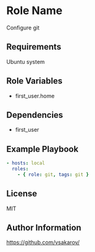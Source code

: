 Role Name
=========

Configure git

Requirements
------------

Ubuntu system

Role Variables
--------------

- first_user.home

Dependencies
------------

- first_user

Example Playbook
----------------

```yaml
- hosts: local
  roles:
    - { role: git, tags: git }
```


License
-------

MIT

Author Information
------------------

https://github.com/vsakarov/
